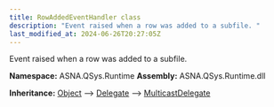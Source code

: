 ```yaml
---
title: RowAddedEventHandler class
description: "Event raised when a row was added to a subfile. "
last_modified_at: 2024-06-26T20:27:05Z
---
```


Event raised when a row was added to a subfile.

**Namespace:** ASNA.QSys.Runtime
**Assembly:** ASNA.QSys.Runtime.dll

**Inheritance:** [Object](https://docs.microsoft.com/en-us/dotnet/api/system.object) --> [Delegate](https://learn.microsoft.com/en-US/dotnet/csharp/programming-guide/delegates/) --> [MulticastDelegate](https://learn.microsoft.com/en-us/dotnet/api/system.multicastdelegate?view=net-8.0)
<br>
<br>
